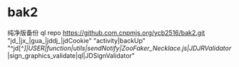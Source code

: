 # bak2
纯净版备份
ql repo https://github.com.cnpmjs.org/ycb2516/bak2.git "jd_|jx_|gua_|jddj_|jdCookie" "activity|backUp" "^jd[^_]|USER|function|utils|sendNotify|ZooFaker_Necklace.js|JDJRValidator_|sign_graphics_validate|ql|JDSignValidator"
